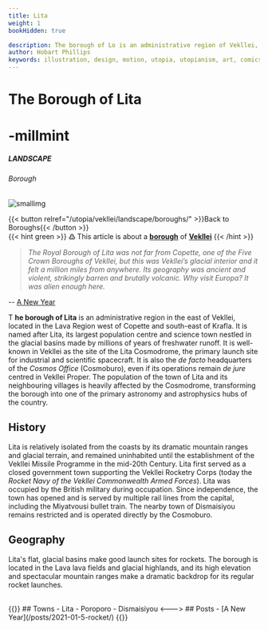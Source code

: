 ```yaml
---
title: Lita
weight: 1
bookHidden: true

description: The borough of Lo is an administrative region of Vekllei, a utopian country created by Hobart Phillips.
author: Hobart Phillips
keywords: illustration, design, motion, utopia, utopianism, art, comics, comic, hobart, phillips, vekllei, millmint
---
```

<style>
.markdown a {
color: var(--color-green);
}
.markdown a.anchor {
color: var(--color-green);
}
aside nav ul a {
color: var(--color-green);
}
#headerbox .emoji {
color: var(--color-green);
}
.markdown a.book-btn {
  color: var(--color-green);
  border: 1px solid var(--color-green);
  float: right;
}
</style>

<div id="headerbox">
  <h1 class="title">The Borough of Lita</h1>
  <h1 class="emoji" id="whirlybat">-millmint</h1>
</div>

<h5 span class="tag green"> LANDSCAPE </h5>
<h6 span class="sitetag">Borough</h6>

![smallimg](/images/rocket.jpg)

{{< button relref="/utopia/vekllei/landscape/boroughs/" >}}Back to Boroughs{{< /button >}}
<br>
{{< hint green >}}
߷ This article is about a [**borough**](/utopia/vekllei/boroughs) of [**Vekllei**](/utopia/vekllei/)
{{< /hint >}}

>*The Royal Borough of Lita was not far from Copette, one of the Five Crown Boroughs of Vekllei, but this was Vekllei’s glacial interior and it felt a million miles from anywhere. Its geography was ancient and violent, strikingly barren and brutally volcanic. Why visit Europa? It was alien enough here.*

-- [A New Year](/posts/2021-01-5-rocket/)

<span class="fc">T</span>
**he borough of Lita** is an administrative region in the east of Vekllei, located in the Lava Region west of Copette and south-east of Krafla. It is named after Lita, its largest population centre and science town nestled in the glacial basins made by millions of years of freshwater runoff. It is well-known in Vekllei as the site of the Lita Cosmodrome, the primary launch site for industrial and scientific spacecraft. It is also the *de facto* headquarters of the *Cosmos Office* (Cosmoburo), even if its operations remain *de jure* centred in Vekllei Proper. The population of the town of Lita and its neighbouring villages is heavily affected by the Cosmodrome, transforming the borough into one of the primary astronomy and astrophysics hubs of the country.

## History

Lita is relatively isolated from the coasts by its dramatic mountain ranges and glacial terrain, and remained uninhabited until the establishment of the Vekllei Missile Programme in the mid-20th Century. Lita first served as a closed government town supporting the Vekllei Rocketry Corps (today the *Rocket Navy of the Vekllei Commonwealth Armed Forces*). Lita was occupied by the British military during occupation. Since independence, the town has opened and is served by multiple rail lines from the capital, including the Miyatvousi bullet train. The nearby town of Dismaisiyou remains restricted and is operated directly by the Cosmoburo.

## Geography

Lita's flat, glacial basins make good launch sites for rockets. The borough is located in the Lava lava fields and glacial highlands, and its high elevation and spectacular mountain ranges make a dramatic backdrop for its regular rocket launches.

<br>
{{<columns>}}
## Towns
- Lita
- Poroporo
- Dismaisiyou
<--->
## Posts
- [A New Year](/posts/2021-01-5-rocket/)
{{</columns>}}
